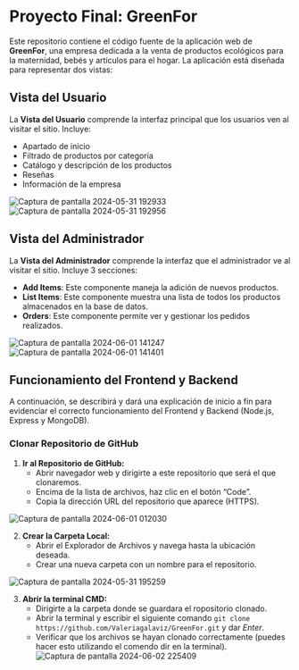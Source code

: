 # Proyecto Final: GreenFor

Este repositorio contiene el código fuente de la aplicación web de **GreenFor**, una empresa dedicada a la venta de productos ecológicos para la maternidad, bebés y artículos para el hogar. La aplicación está diseñada para representar dos vistas:

## Vista del Usuario
La **Vista del Usuario** comprende la interfaz principal que los usuarios ven al visitar el sitio. Incluye:
- Apartado de inicio
- Filtrado de productos por categoría
- Catálogo y descripción de los productos
- Reseñas
- Información de la empresa

![Captura de pantalla 2024-05-31 192933](https://github.com/Valeriagalaviz/GreenFor/assets/71987380/fd96b90a-3711-4dd5-808c-63decb12e909)
![Captura de pantalla 2024-05-31 192956](https://github.com/Valeriagalaviz/GreenFor/assets/71987380/83264e18-ff0a-42c2-83e9-65f4632c875f)

## Vista del Administrador
La **Vista del Administrador** comprende la interfaz que el administrador ve al visitar el sitio. Incluye 3 secciones:
- **Add Items**: Este componente maneja la adición de nuevos productos.
- **List Items**: Este componente muestra una lista de todos los productos almacenados en la base de datos.
- **Orders**: Este componente permite ver y gestionar los pedidos realizados.

![Captura de pantalla 2024-06-01 141247](https://github.com/Valeriagalaviz/GreenFor/assets/71987380/de7e0a6f-ff78-4a3f-b3e5-306589f744de)
![Captura de pantalla 2024-06-01 141401](https://github.com/Valeriagalaviz/GreenFor/assets/71987380/fc3939e2-abc5-4a0f-be61-e0b4ff0e0e71)

## Funcionamiento del Frontend y Backend
A continuación, se describirá y dará una explicación de inicio a fin para evidenciar el correcto funcionamiento del Frontend y Backend (Node.js, Express y MongoDB).

### Clonar Repositorio de GitHub
1. **Ir al Repositorio de GitHub:**
   - Abrir navegador web y dirigirte a este repositorio que será el que clonaremos.
   - Encima de la lista de archivos, haz clic en el botón “Code”.
   - Copia la dirección URL del repositorio que aparece (HTTPS).

![Captura de pantalla 2024-06-01 012030](https://github.com/Valeriagalaviz/GreenFor/assets/71987380/51c7a055-9a5f-4e93-a1bf-b0b1a6f6e4aa)

2. **Crear la Carpeta Local:**
   - Abrir el Explorador de Archivos y navega hasta la ubicación deseada.
   - Crear una nueva carpeta con un nombre para el repositorio.

![Captura de pantalla 2024-05-31 195259](https://github.com/Valeriagalaviz/GreenFor/assets/71987380/9d683056-7097-4dee-acd4-8501e63e7082)

3. **Abrir la terminal CMD:**
   - Dirigirte a la carpeta donde se guardara el ropositorio clonado.
   - Abrir la terminal y escribir el siguiente comando `git clone https://github.com/Valeriagalaviz/GreenFor.git` y dar *Enter*.
   - Verificar que los archivos se hayan clonado correctamente (puedes hacer esto utilizando el comendo dir en la terminal).
![Captura de pantalla 2024-06-02 225409](https://github.com/Valeriagalaviz/GreenFor/assets/71987380/13ebf417-4dd3-4fe1-95be-ee86ce68f6f2)
